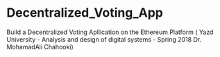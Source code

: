 # Decentralized_Voting_App
Build a Decentralized Voting Apllication on the Ethereum Platform  ( Yazd University - Analysis and design of digital systems - Spring 2018 Dr. MohamadAli Chahooki) 
